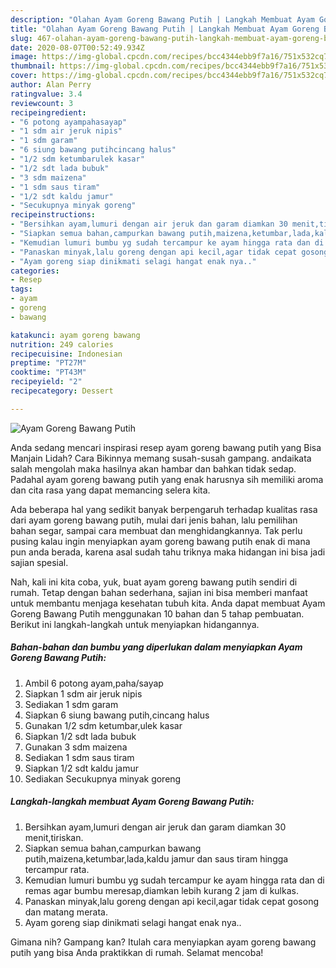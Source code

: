 ```yaml
---
description: "Olahan Ayam Goreng Bawang Putih | Langkah Membuat Ayam Goreng Bawang Putih Yang Bisa Manjain Lidah"
title: "Olahan Ayam Goreng Bawang Putih | Langkah Membuat Ayam Goreng Bawang Putih Yang Bisa Manjain Lidah"
slug: 467-olahan-ayam-goreng-bawang-putih-langkah-membuat-ayam-goreng-bawang-putih-yang-bisa-manjain-lidah
date: 2020-08-07T00:52:49.934Z
image: https://img-global.cpcdn.com/recipes/bcc4344ebb9f7a16/751x532cq70/ayam-goreng-bawang-putih-foto-resep-utama.jpg
thumbnail: https://img-global.cpcdn.com/recipes/bcc4344ebb9f7a16/751x532cq70/ayam-goreng-bawang-putih-foto-resep-utama.jpg
cover: https://img-global.cpcdn.com/recipes/bcc4344ebb9f7a16/751x532cq70/ayam-goreng-bawang-putih-foto-resep-utama.jpg
author: Alan Perry
ratingvalue: 3.4
reviewcount: 3
recipeingredient:
- "6 potong ayampahasayap"
- "1 sdm air jeruk nipis"
- "1 sdm garam"
- "6 siung bawang putihcincang halus"
- "1/2 sdm ketumbarulek kasar"
- "1/2 sdt lada bubuk"
- "3 sdm maizena"
- "1 sdm saus tiram"
- "1/2 sdt kaldu jamur"
- "Secukupnya minyak goreng"
recipeinstructions:
- "Bersihkan ayam,lumuri dengan air jeruk dan garam diamkan 30 menit,tiriskan."
- "Siapkan semua bahan,campurkan bawang putih,maizena,ketumbar,lada,kaldu jamur dan saus tiram hingga tercampur rata."
- "Kemudian lumuri bumbu yg sudah tercampur ke ayam hingga rata dan di remas agar bumbu meresap,diamkan lebih kurang 2 jam di kulkas."
- "Panaskan minyak,lalu goreng dengan api kecil,agar tidak cepat gosong dan matang merata."
- "Ayam goreng siap dinikmati selagi hangat enak nya.."
categories:
- Resep
tags:
- ayam
- goreng
- bawang

katakunci: ayam goreng bawang 
nutrition: 249 calories
recipecuisine: Indonesian
preptime: "PT27M"
cooktime: "PT43M"
recipeyield: "2"
recipecategory: Dessert

---
```



![Ayam Goreng Bawang Putih](https://img-global.cpcdn.com/recipes/bcc4344ebb9f7a16/751x532cq70/ayam-goreng-bawang-putih-foto-resep-utama.jpg)

Anda sedang mencari inspirasi resep ayam goreng bawang putih yang Bisa Manjain Lidah? Cara Bikinnya memang susah-susah gampang. andaikata salah mengolah maka hasilnya akan hambar dan bahkan tidak sedap. Padahal ayam goreng bawang putih yang enak harusnya sih memiliki aroma dan cita rasa yang dapat memancing selera kita.

Ada beberapa hal yang sedikit banyak berpengaruh terhadap kualitas rasa dari ayam goreng bawang putih, mulai dari jenis bahan, lalu pemilihan bahan segar, sampai cara membuat dan menghidangkannya. Tak perlu pusing kalau ingin menyiapkan ayam goreng bawang putih enak di mana pun anda berada, karena asal sudah tahu triknya maka hidangan ini bisa jadi sajian spesial.




Nah, kali ini kita coba, yuk, buat ayam goreng bawang putih sendiri di rumah. Tetap dengan bahan sederhana, sajian ini bisa memberi manfaat untuk membantu menjaga kesehatan tubuh kita. Anda dapat membuat Ayam Goreng Bawang Putih menggunakan 10 bahan dan 5 tahap pembuatan. Berikut ini langkah-langkah untuk menyiapkan hidangannya.

<!--inarticleads1-->

##### Bahan-bahan dan bumbu yang diperlukan dalam menyiapkan Ayam Goreng Bawang Putih:

1. Ambil 6 potong ayam,paha/sayap
1. Siapkan 1 sdm air jeruk nipis
1. Sediakan 1 sdm garam
1. Siapkan 6 siung bawang putih,cincang halus
1. Gunakan 1/2 sdm ketumbar,ulek kasar
1. Siapkan 1/2 sdt lada bubuk
1. Gunakan 3 sdm maizena
1. Sediakan 1 sdm saus tiram
1. Siapkan 1/2 sdt kaldu jamur
1. Sediakan Secukupnya minyak goreng




<!--inarticleads2-->

##### Langkah-langkah membuat Ayam Goreng Bawang Putih:

1. Bersihkan ayam,lumuri dengan air jeruk dan garam diamkan 30 menit,tiriskan.
1. Siapkan semua bahan,campurkan bawang putih,maizena,ketumbar,lada,kaldu jamur dan saus tiram hingga tercampur rata.
1. Kemudian lumuri bumbu yg sudah tercampur ke ayam hingga rata dan di remas agar bumbu meresap,diamkan lebih kurang 2 jam di kulkas.
1. Panaskan minyak,lalu goreng dengan api kecil,agar tidak cepat gosong dan matang merata.
1. Ayam goreng siap dinikmati selagi hangat enak nya..




Gimana nih? Gampang kan? Itulah cara menyiapkan ayam goreng bawang putih yang bisa Anda praktikkan di rumah. Selamat mencoba!
